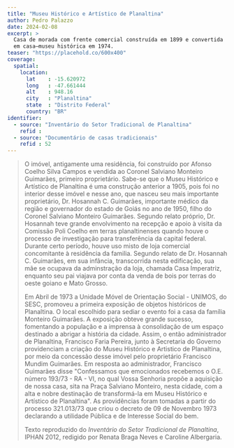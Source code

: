 ```yaml
---
title: "Museu Histórico e Artístico de Planaltina"
author: Pedro Palazzo
date: 2024-02-08
excerpt: >
  Casa de morada com frente comercial construída em 1899 e convertida
  em casa–museu histórica em 1974.
teaser: "https://placehold.co/600x400"
coverage:
  spatial:
    location:
      lat    : -15.620972 
      long   : -47.661444
      alt    : 948.16
      city   : "Planaltina"
      state  : "Distrito Federal"
      country: "BR"
identifier:
  - source: "Inventário do Setor Tradicional de Planaltina"
    refid : 
  - source: "Documentário de casas tradicionais"
    refid : 52
---
```


<blockquote>

O imóvel, antigamente uma residência, foi construído por Afonso Coelho
Silva Campos e vendida ao Coronel Salviano Monteiro Guimarães, primeiro
proprietário. Sabe-se que o Museu Histórico e Artístico de Planaltina é
uma construção anterior a 1905, pois foi no interior desse imóvel e
nesse ano, que nasceu seu mais importante proprietário, Dr. Hosannah C.
Guimarães, importante médico da região e governador do estado de Goiás
no ano de 1950, filho do Coronel Salviano Monteiro Guimarães. Segundo
relato próprio, Dr. Hosannah teve grande envolvimento na recepção e
apoio à visita da Comissão Poli Coelho em terras planaltinenses quando
houve o processo de investigação para transferência da capital federal.
Durante certo período, houve uso misto de loja comercial concomitante à
residência da familia. Segundo relato de Dr. Hosannah C. Guimarães, em
sua infância, transcorrida nesta edificação, sua mãe se ocupava da
adminstração da loja, chamada Casa Imperatriz, enquanto seu pai viajava
por conta da venda de bois por terras do oeste goiano e Mato Grosso.

Em Abril de 1973 a Unidade Móvel de Orientação Social - UNIMOS, do SESC,
promoveu a primeira exposição de objetos históricos de Planaltina. O
local escolhido para sediar o evento foi a casa da família Monteiro
Guimarães. A exposição obteve grande sucesso, fomentando a população e a
imprensa à consolidação de um espaço destinado a abrigar a história da
cidade. Assim, o então administrador de Planaltina, Francisco Faria
Pereira, junto à Secretaria do Governo providenciam a criação do Museu
Histórico e Artistico de Planaltina, por meio da concessão desse imóvel
pelo proprietário Francisco Mundim Guimarães. Em resposta ao
administrador, Francisco Guimarães disse "Confessamos que emocionados
recebemos o O.E. número 193/73 - RA - VI, no qual Vossa Senhoria propõe
a aquisição de nossa casa, sita na Praça Salviano Monteiro, nesta
cidade, com a alta e nobre destinação de transformá-la em Museu
Histórico e Artístico de Planaltina". As providências foram tomadas a
partir do processo 321.013/73 que criou o decreto de 09 de Novembro 1973
declarando a utilidade Pública e de Interesse Social do bem.

  <footer class="figure-caption">Texto reproduzido
  do <cite>Inventário do Setor Tradicional de Planaltina</cite>, IPHAN
  2012, redigido por Renata Braga Neves e Caroline Albergaria.</footer>
</blockquote>

